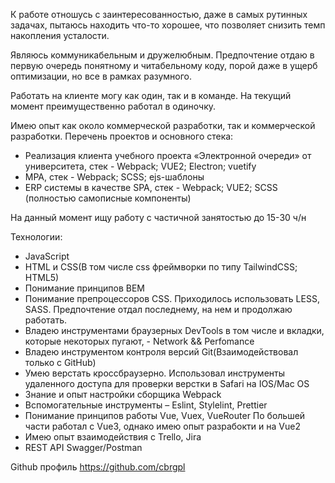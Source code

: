 К работе отношусь с заинтересованностью, даже в самых рутинных задачах, пытаюсь находить что-то хорошее, что позволяет снизить темп накопления усталости.

Являюсь коммуникабельным и дружелюбным. Предпочтение отдаю в первую очередь понятному и читабельному коду, порой даже в ущерб оптимизации, но все в рамках разумного.

Работать на клиенте могу как один, так и в команде. На текущий момент преимущественно работал в одиночку.

Имею опыт как около коммерческой разработки, так и коммерческой разработки. Перечень проектов и основного стека:
- Реализация клиента учебного проекта «Электронной очереди» от университета, стек - Webpack; VUE2; Electron; vuetify
- MPA, стек - Webpack; SCSS; ejs-шаблоны
- ERP системы в качестве SPA, стек - Webpack; VUE2; SCSS (полностью самописные компоненты)


На данный момент ищу работу с частичной занятостью до 15-30 ч/н

Технологии:
- JavaScript
- HTML и CSS(В том числе css фреймворки по типу TailwindCSS; HTML5)
- Понимание принципов BEM
- Понимание препроцессоров CSS. Приходилось использовать LESS, SASS. Предпочтение отдал последнему, на нем и продолжаю работать.
- Владею инструментами браузерных DevTools в том числе и вкладки, которые некоторых пугают, - Network && Perfomance
- Владею инструментом контроля версий Git(Взаимодействовал только с GitHub)
- Умею верстать кроссбраузерно. Использовал инструменты удаленного доступа для проверки верстки в Safari на IOS/Mac OS
- Знание и опыт настройки сборщика Webpack
- Вспомогательные инструменты – Eslint, Stylelint, Prettier
- Понимание принципов работы Vue, Vuex, VueRouter
По большей части работал с Vue3, однако имею опыт разрабокти и на Vue2
- Имею опыт взаимодействия с Trello, Jira
- REST API
Swagger/Postman


Github профиль https://github.com/cbrgpl